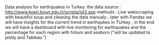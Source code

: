 Data analysis for earthquakes in Turkey.
the data source : http://www.koeri.boun.edu.tr/scripts/lst2.asp
methods : Live webscraping with beautiful soup and cleaning the data manualy , later with Pandas we will have insights for the current trend in earthqukes in TUrkey 
, in the end we will have a dashboard with live monitoring for earthquakes and the percentage for each region with folium and seaborn ("will be updated to plotly and Tableau.")

